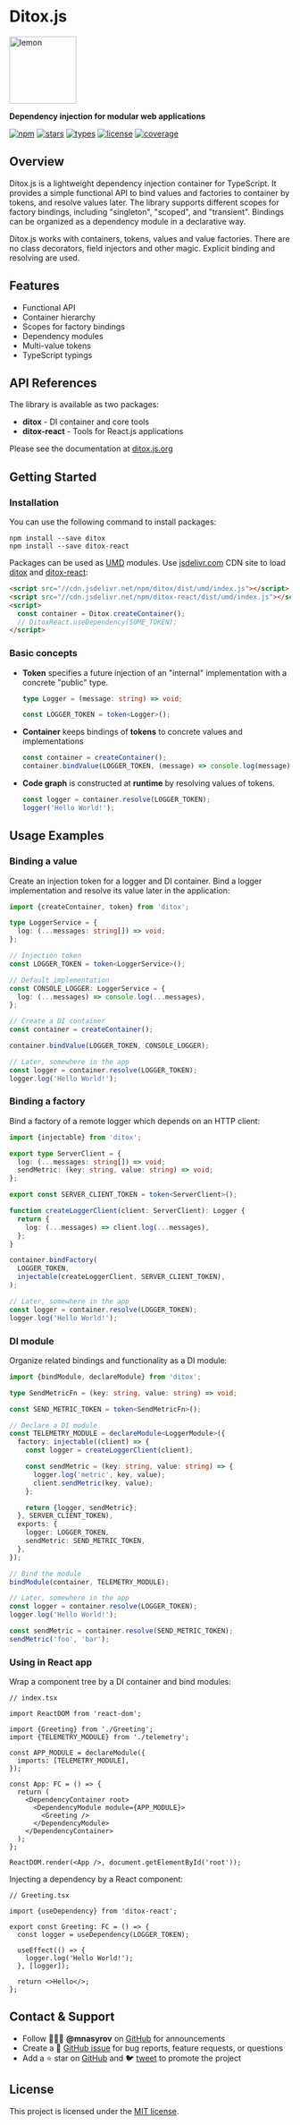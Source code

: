 # Ditox.js

<img alt="lemon" src="media/lemon.svg" width="120" />

**Dependency injection for modular web applications**

[![npm](https://img.shields.io/npm/v/ditox)](https://www.npmjs.com/package/ditox)
[![stars](https://img.shields.io/github/stars/mnasyrov/ditox)](https://github.com/mnasyrov/ditox/stargazers)
[![types](https://img.shields.io/npm/types/ditox)](https://www.npmjs.com/package/ditox)
[![license](https://img.shields.io/github/license/mnasyrov/ditox)](https://github.com/mnasyrov/ditox/blob/master/LICENSE)
[![coverage](https://coveralls.io/repos/github/mnasyrov/ditox/badge)](https://coveralls.io/github/mnasyrov/ditox)

## Overview

Ditox.js is a lightweight dependency injection container for TypeScript. It
provides a simple functional API to bind values and factories to container by
tokens, and resolve values later. The library supports different scopes for
factory bindings, including "singleton", "scoped", and "transient". Bindings can
be organized as a dependency module in a declarative way.

Ditox.js works with containers, tokens, values and value factories. There are no
class decorators, field injectors and other magic. Explicit binding and
resolving are used.

## Features

- Functional API
- Container hierarchy
- Scopes for factory bindings
- Dependency modules
- Multi-value tokens
- TypeScript typings

## API References

The library is available as two packages:

- **ditox** - DI container and core tools
- **ditox-react** - Tools for React.js applications

Please see the documentation at [ditox.js.org](https://ditox.js.org)

## Getting Started

### Installation

You can use the following command to install packages:

```shell
npm install --save ditox
npm install --save ditox-react
```

Packages can be used as [UMD](https://github.com/umdjs/umd) modules. Use
[jsdelivr.com](https://jsdelivr.com) CDN site to load
[ditox](https://www.jsdelivr.com/package/npm/ditox) and
[ditox-react](https://www.jsdelivr.com/package/npm/ditox-react):

```html
<script src="//cdn.jsdelivr.net/npm/ditox/dist/umd/index.js"></script>
<script src="//cdn.jsdelivr.net/npm/ditox-react/dist/umd/index.js"></script>
<script>
  const container = Ditox.createContainer();
  // DitoxReact.useDependency(SOME_TOKEN);
</script>
```

### Basic concepts

- **Token** specifies a future injection of an "internal" implementation with a
  concrete "public" type.

  ```ts
  type Logger = (message: string) => void;

  const LOGGER_TOKEN = token<Logger>();
  ```

- **Container** keeps bindings of **tokens** to concrete values and
  implementations

  ```ts
  const container = createContainer();
  container.bindValue(LOGGER_TOKEN, (message) => console.log(message));
  ```

- **Code graph** is constructed at **runtime** by resolving values of tokens.

  ```ts
  const logger = container.resolve(LOGGER_TOKEN);
  logger('Hello World!');
  ```

## Usage Examples

### Binding a value

Create an injection token for a logger and DI container. Bind a logger
implementation and resolve its value later in the application:

```typescript
import {createContainer, token} from 'ditox';

type LoggerService = {
  log: (...messages: string[]) => void;
};

// Injection token
const LOGGER_TOKEN = token<LoggerService>();

// Default implementation
const CONSOLE_LOGGER: LoggerService = {
  log: (...messages) => console.log(...messages),
};

// Create a DI container
const container = createContainer();

container.bindValue(LOGGER_TOKEN, CONSOLE_LOGGER);

// Later, somewhere in the app
const logger = container.resolve(LOGGER_TOKEN);
logger.log('Hello World!');
```

### Binding a factory

Bind a factory of a remote logger which depends on an HTTP client:

```typescript
import {injectable} from 'ditox';

export type ServerClient = {
  log: (...messages: string[]) => void;
  sendMetric: (key: string, value: string) => void;
};

export const SERVER_CLIENT_TOKEN = token<ServerClient>();

function createLoggerClient(client: ServerClient): Logger {
  return {
    log: (...messages) => client.log(...messages),
  };
}

container.bindFactory(
  LOGGER_TOKEN,
  injectable(createLoggerClient, SERVER_CLIENT_TOKEN),
);

// Later, somewhere in the app
const logger = container.resolve(LOGGER_TOKEN);
logger.log('Hello World!');
```

### DI module

Organize related bindings and functionality as a DI module:

```typescript
import {bindModule, declareModule} from 'ditox';

type SendMetricFn = (key: string, value: string) => void;

const SEND_METRIC_TOKEN = token<SendMetricFn>();

// Declare a DI module
const TELEMETRY_MODULE = declareModule<LoggerModule>({
  factory: injectable((client) => {
    const logger = createLoggerClient(client);

    const sendMetric = (key: string, value: string) => {
      logger.log('metric', key, value);
      client.sendMetric(key, value);
    };

    return {logger, sendMetric};
  }, SERVER_CLIENT_TOKEN),
  exports: {
    logger: LOGGER_TOKEN,
    sendMetric: SEND_METRIC_TOKEN,
  },
});

// Bind the module
bindModule(container, TELEMETRY_MODULE);

// Later, somewhere in the app
const logger = container.resolve(LOGGER_TOKEN);
logger.log('Hello World!');

const sendMetric = container.resolve(SEND_METRIC_TOKEN);
sendMetric('foo', 'bar');
```

### Using in React app

Wrap a component tree by a DI container and bind modules:

```tsx
// index.tsx

import ReactDOM from 'react-dom';

import {Greeting} from './Greeting';
import {TELEMETRY_MODULE} from './telemetry';

const APP_MODULE = declareModule({
  imports: [TELEMETRY_MODULE],
});

const App: FC = () => {
  return (
    <DependencyContainer root>
      <DependencyModule module={APP_MODULE}>
        <Greeting />
      </DependencyModule>
    </DependencyContainer>
  );
};

ReactDOM.render(<App />, document.getElementById('root'));
```

Injecting a dependency by a React component:

```tsx
// Greeting.tsx

import {useDependency} from 'ditox-react';

export const Greeting: FC = () => {
  const logger = useDependency(LOGGER_TOKEN);

  useEffect(() => {
    logger.log('Hello World!');
  }, [logger]);

  return <>Hello</>;
};
```

## Contact & Support

- Follow 👨🏻‍💻 **@mnasyrov** on [GitHub](https://github.com/mnasyrov) for
  announcements
- Create a 💬 [GitHub issue](https://github.com/mnasyrov/ditox/issues) for bug
  reports, feature requests, or questions
- Add a ⭐️ star on [GitHub](https://github.com/mnasyrov/ditox) and 🐦
  [tweet](https://twitter.com/intent/tweet?url=https%3A%2F%2Fgithub.com%2Fmnasyrov%2Fditox&hashtags=developers,frontend,javascript)
  to promote the project

## License

This project is licensed under the
[MIT license](https://github.com/mnasyrov/ditox/blob/master/LICENSE).

<!---
III. Ditox Package
- Explanation of the core library
- List of available methods and functions
- Examples of advanced usage

IV. Ditox-React Package
- Explanation of the React library
- List of available components and functions
- Examples of usage in a React project

V. Best Practices
- Recommendations for using Ditox.js effectively
- Tips for optimizing performance

VI. Troubleshooting
- Common issues and solutions
- How to report bugs or request new features

VII. Contributing
- Guidelines for contributing to the project
- Code of conduct for contributors

IX. Credits
- Acknowledgements for contributors and external resources used in the project.
--->
